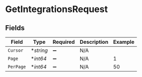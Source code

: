 # GetIntegrationsRequest


## Fields

| Field              | Type               | Required           | Description        | Example            |
| ------------------ | ------------------ | ------------------ | ------------------ | ------------------ |
| `Cursor`           | **string*          | :heavy_minus_sign: | N/A                |                    |
| `Page`             | **int64*           | :heavy_minus_sign: | N/A                | 1                  |
| `PerPage`          | **int64*           | :heavy_minus_sign: | N/A                | 50                 |